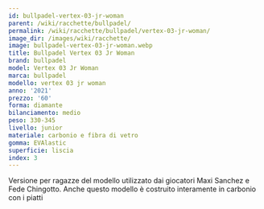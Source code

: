 ```yaml
---
id: bullpadel-vertex-03-jr-woman
parent: /wiki/racchette/bullpadel/
permalink: /wiki/racchette/bullpadel/vertex-03-jr-woman/
image_dir: /images/wiki/racchette/
image: bullpadel-vertex-03-jr-woman.webp
title: Bullpadel Vertex 03 Jr Woman
brand: bullpadel
model: Vertex 03 Jr Woman
marca: bullpadel
modello: vertex 03 jr woman
anno: '2021'
prezzo: '60'
forma: diamante
bilanciamento: medio
peso: 330-345
livello: junior
materiale: carbonio e fibra di vetro
gomma: EVAlastic
superficie: liscia
index: 3
---
```

Versione per ragazze del modello utilizzato dai giocatori Maxi Sanchez e Fede Chingotto. Anche questo modello è costruito interamente in carbonio con i piatti
